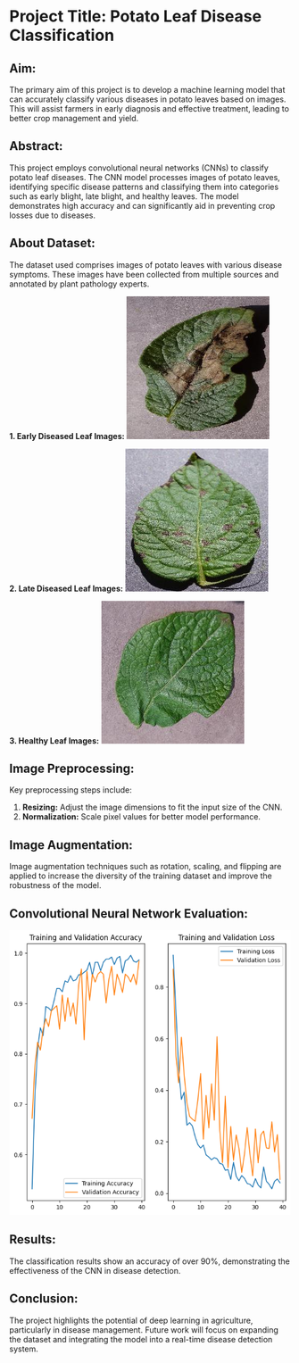 
# Project Title: Potato Leaf Disease Classification

## Aim:
The primary aim of this project is to develop a machine learning model that can accurately classify various diseases in potato leaves based on images. This will assist farmers in early diagnosis and effective treatment, leading to better crop management and yield.

## Abstract:
This project employs convolutional neural networks (CNNs) to classify potato leaf diseases. The CNN model processes images of potato leaves, identifying specific disease patterns and classifying them into categories such as early blight, late blight, and healthy leaves. The model demonstrates high accuracy and can significantly aid in preventing crop losses due to diseases.

## About Dataset:
The dataset used comprises images of potato leaves with various disease symptoms. These images have been collected from multiple sources and annotated by plant pathology experts.

**1. Early Diseased Leaf Images:**
![Early Diseased Leaf](https://github.com/agadhiya/Potato_disease_Classification/blob/main/potato_late_blight.jpg)


**2. Late Diseased Leaf Images:**
![Late Diseased Leaf](https://github.com/agadhiya/Potato_disease_Classification/blob/main/potato_early_blight.jpg)


**3. Healthy Leaf Images:**
![Healthy Leaf](https://github.com/agadhiya/Potato_disease_Classification/blob/main/potato_healthy.jpg)

## Image Preprocessing:
Key preprocessing steps include:
1. **Resizing:** Adjust the image dimensions to fit the input size of the CNN.
2. **Normalization:** Scale pixel values for better model performance.

## Image Augmentation:
Image augmentation techniques such as rotation, scaling, and flipping are applied to increase the diversity of the training dataset and improve the robustness of the model.

## Convolutional Neural Network Evaluation:
![model](https://github.com/agadhiya/Potato_disease_Classification/blob/main/result.png)

## Results:
The classification results show an accuracy of over 90%, demonstrating the effectiveness of the CNN in disease detection.

## Conclusion:
The project highlights the potential of deep learning in agriculture, particularly in disease management. Future work will focus on expanding the dataset and integrating the model into a real-time disease detection system.
